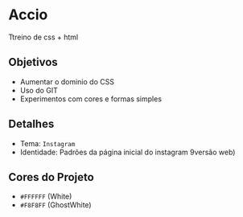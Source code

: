 # Accio
Ttreino de css + html


## Objetivos
 - Aumentar o dominio do CSS
 - Uso do GIT
 - Experimentos com cores e formas simples


## Detalhes
- Tema: `Instagram`
- Identidade: Padrões da página inicial do instagram 9versão web)

## Cores do Projeto
- `#FFFFFF` (White)
- `#F8F8FF` (GhostWhite)
